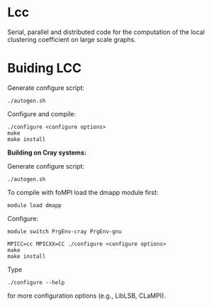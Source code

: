 # Lcc
Serial, parallel and distributed code for the computation of the local clustering coefficient on large scale graphs.

# Buiding LCC

Generate configure script:
```
./autogen.sh
```

Configure and compile:
```
./configure <configure options>
make 
make install
```


**Building on Cray systems:**

Generate configure script:
```
./autogen.sh
```

To compile with foMPI load the dmapp module first:
```
module load dmapp
```

Configure:
```
module switch PrgEnv-cray PrgEnv-gnu

MPICC=cc MPICXX=CC ./configure <configure options>
make
make install
```

Type
```
./configure --help
```
for more configuration options (e.g., LibLSB, CLaMPI).

